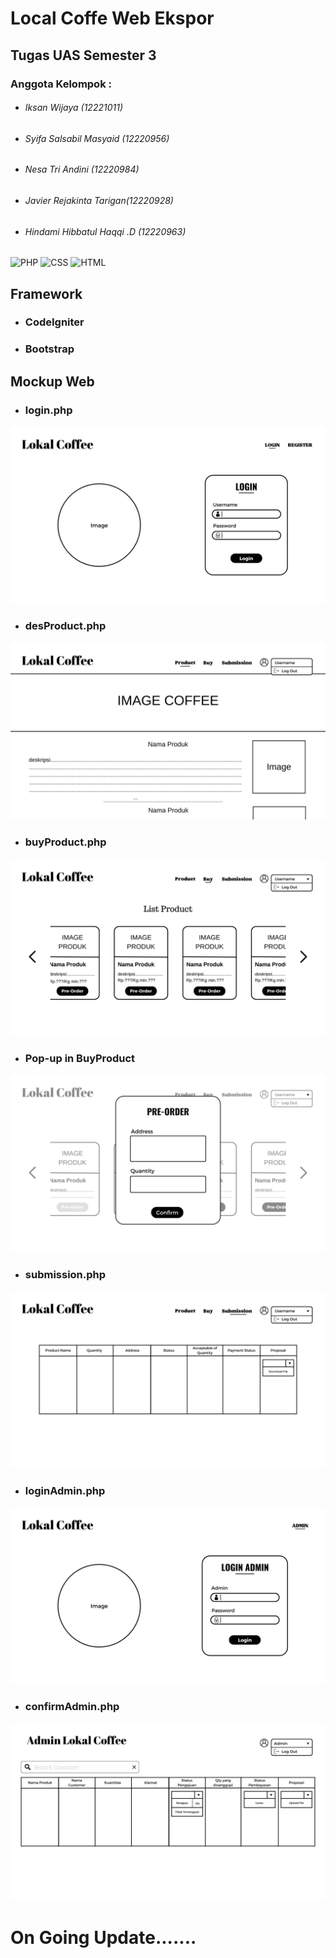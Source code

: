 # Local Coffe Web Ekspor
## Tugas UAS Semester 3
### Anggota Kelompok :
- ###### Iksan Wijaya (12221011)
- ###### Syifa Salsabil Masyaid (12220956)
- ###### Nesa Tri Andini (12220984)
- ###### Javier Rejakinta Tarigan(12220928)
- ###### Hindami Hibbatul Haqqi .D (12220963)


![PHP](https://img.shields.io/badge/PHP-777BB4?style=for-the-badge&logo=php&logoColor=white) ![CSS](https://img.shields.io/badge/CSS-239120?&style=for-the-badge&logo=css3&logoColor=white) ![HTML](https://img.shields.io/badge/HTML-239120?style=for-the-badge&logo=html5&logoColor=white)

## Framework
- ### CodeIgniter
- ### Bootstrap

## Mockup Web
- ### login.php
![img](asset/image/Login.png)
- ### desProduct.php
![img](asset/image/Product.png)
- ### buyProduct.php
![img](asset/image/Buy.png)
- ### Pop-up in BuyProduct
![img](asset/image/Pop-up.png)
- ### submission.php
![img](asset/image/Submission.png)
- ### loginAdmin.php
![img](asset/image/LoginAdmin.png)
- ### confirmAdmin.php
![img](asset/image/Admin.png)

# On Going Update.......